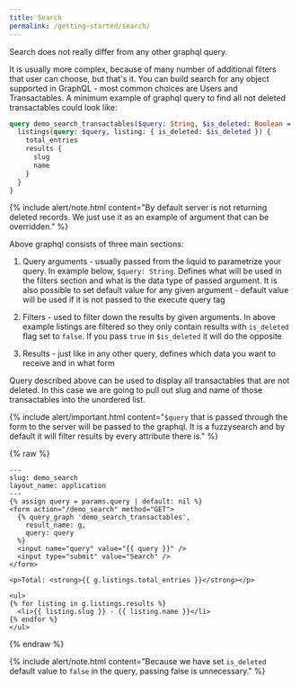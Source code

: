 ```yaml
---
title: Search
permalink: /getting-started/search/
---
```


Search does not really differ from any other graphql query.

It is usually more complex, because of many number of additional filters that user can choose, but that's it. You can build search for any object supported in GraphQL - most common choices are Users and Transactables. A minimum example of graphql query to find all not deleted transactables could look like:

```graphql
query demo_search_transactables($query: String, $is_deleted: Boolean = false) {
  listings(query: $query, listing: { is_deleted: $is_deleted }) {
    total_entries
    results {
      slug
      name
    }
  }
}
```

{% include alert/note.html content="By default server is not returning deleted records. We just use it as an example of argument that can be overridden." %}

Above graphql consists of three main sections:

1.  Query arguments - usually passed from the liquid to parametrize your query. In example below, `$query: String`. Defines what will be used in the filters section and what is the data type of passed argument. It is also possible to set default value for any given argument - default value will be used if it is not passed to the execute query tag

2)  Filters - used to filter down the results by given arguments. In above example listings are filtered so they only contain results with `is_deleted` flag set to `false`. If you pass `true` in `$is_deleted` it will do the opposite

3)  Results - just like in any other query, defines which data you want to receive and in what form

Query described above can be used to display all transactables that are not deleted. In this case we are going to pull out slug and name of those transactables into the unordered list.

{% include alert/important.html content="`$query` that is passed through the form to the server will be passed to the graphql. It is a fuzzysearch and by default it will filter results by every attribute there is." %}

{% raw %}

```liquid
---
slug: demo_search
layout_name: application
---
{% assign query = params.query | default: nil %}
<form action="/demo_search" method="GET">
  {% query_graph 'demo_search_transactables',
    result_name: g,
    query: query
  %}
  <input name="query" value="{{ query }}" />
  <input type="submit" value="Search" />
</form>

<p>Total: <strong>{{ g.listings.total_entries }}</strong></p>

<ul>
{% for listing in g.listings.results %}
  <li>{{ listing.slug }} - {{ listing.name }}</li>
{% endfor %}
</ul>
```

{% endraw %}

{% include alert/note.html content="Because we have set `is_deleted` default value to `false` in the query, passing false is unnecessary." %}
